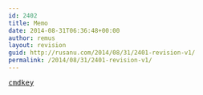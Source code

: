 ```yaml
---
id: 2402
title: Memo
date: 2014-08-31T06:36:48+00:00
author: remus
layout: revision
guid: http://rusanu.com/2014/08/31/2401-revision-v1/
permalink: /2014/08/31/2401-revision-v1/
---
```

[<tt>cmdkey</tt>](http://technet.microsoft.com/en-us/library/cc754243.aspx)
